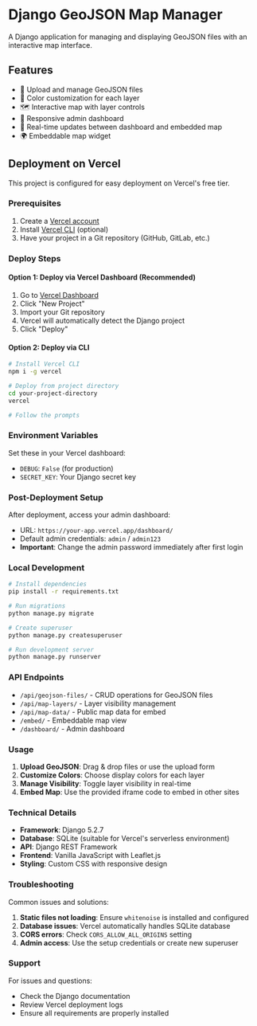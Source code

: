 # Django GeoJSON Map Manager

A Django application for managing and displaying GeoJSON files with an interactive map interface.

## Features

- 📁 Upload and manage GeoJSON files
- 🎨 Color customization for each layer
- 🗺️ Interactive map with layer controls
- 📱 Responsive admin dashboard
- 🔄 Real-time updates between dashboard and embedded map
- 🌍 Embeddable map widget

## Deployment on Vercel

This project is configured for easy deployment on Vercel's free tier.

### Prerequisites

1. Create a [Vercel account](https://vercel.com/)
2. Install [Vercel CLI](https://vercel.com/cli) (optional)
3. Have your project in a Git repository (GitHub, GitLab, etc.)

### Deploy Steps

#### Option 1: Deploy via Vercel Dashboard (Recommended)

1. Go to [Vercel Dashboard](https://vercel.com/dashboard)
2. Click "New Project"
3. Import your Git repository
4. Vercel will automatically detect the Django project
5. Click "Deploy"

#### Option 2: Deploy via CLI

```bash
# Install Vercel CLI
npm i -g vercel

# Deploy from project directory
cd your-project-directory
vercel

# Follow the prompts
```

### Environment Variables

Set these in your Vercel dashboard:

- `DEBUG`: `False` (for production)
- `SECRET_KEY`: Your Django secret key

### Post-Deployment Setup

After deployment, access your admin dashboard:
- URL: `https://your-app.vercel.app/dashboard/`
- Default admin credentials: `admin` / `admin123`
- **Important**: Change the admin password immediately after first login

### Local Development

```bash
# Install dependencies
pip install -r requirements.txt

# Run migrations
python manage.py migrate

# Create superuser
python manage.py createsuperuser

# Run development server
python manage.py runserver
```

### API Endpoints

- `/api/geojson-files/` - CRUD operations for GeoJSON files
- `/api/map-layers/` - Layer visibility management
- `/api/map-data/` - Public map data for embed
- `/embed/` - Embeddable map view
- `/dashboard/` - Admin dashboard

### Usage

1. **Upload GeoJSON**: Drag & drop files or use the upload form
2. **Customize Colors**: Choose display colors for each layer
3. **Manage Visibility**: Toggle layer visibility in real-time
4. **Embed Map**: Use the provided iframe code to embed in other sites

### Technical Details

- **Framework**: Django 5.2.7
- **Database**: SQLite (suitable for Vercel's serverless environment)
- **API**: Django REST Framework
- **Frontend**: Vanilla JavaScript with Leaflet.js
- **Styling**: Custom CSS with responsive design

### Troubleshooting

Common issues and solutions:

1. **Static files not loading**: Ensure `whitenoise` is installed and configured
2. **Database issues**: Vercel automatically handles SQLite database
3. **CORS errors**: Check `CORS_ALLOW_ALL_ORIGINS` setting
4. **Admin access**: Use the setup credentials or create new superuser

### Support

For issues and questions:
- Check the Django documentation
- Review Vercel deployment logs
- Ensure all requirements are properly installed